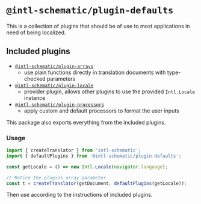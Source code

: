 # `@intl-schematic/plugin-defaults`

This is a collection of plugins that should be of use to most applications in need of being localized.

## Included plugins

- [`@intl-schematic/plugin-arrays`](../arrays/)
  - use plain functions directly in translation documents with type-checked parameters
- [`@intl-schematic/plugin-locale`](../locale/)
  - provider plugin, allows other plugins to use the provided `Intl.Locale` instance
- [`@intl-schematic/plugin-processors`](../processors/)
  - apply custom and default processors to format the user inputs

This package also exports everything from the included plugins.

### Usage

```ts
import { createTranslator } from 'intl-schematic';
import { defaultPlugins } from '@intl-schematic/plugin-defaults';

const getLocale = () => new Intl.Locale(navigator.language);

// Notice the plugins array parameter
const t = createTranslator(getDocument, defaultPlugins(getLocale));
```

Then use according to the instructions of included plugins.

